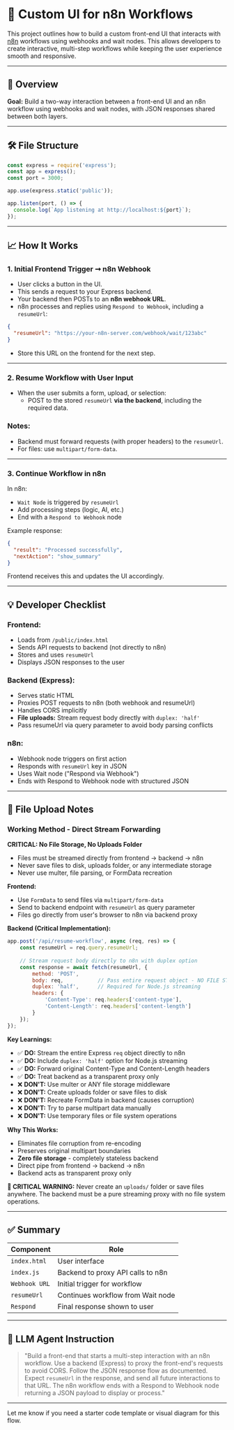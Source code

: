 # 🧠 Custom UI for n8n Workflows

This project outlines how to build a custom front-end UI that interacts with [n8n](https://n8n.io/) workflows using webhooks and wait nodes. This allows developers to create interactive, multi-step workflows while keeping the user experience smooth and responsive.

---

## 📅 Overview

**Goal:** Build a two-way interaction between a front-end UI and an n8n workflow using webhooks and wait nodes, with JSON responses shared between both layers.

---

## 🛠️ File Structure


```js
const express = require('express');
const app = express();
const port = 3000;

app.use(express.static('public'));

app.listen(port, () => {
  console.log(`App listening at http://localhost:${port}`);
});
```

---

## 📈 How It Works

### 1. Initial Frontend Trigger ➞ n8n Webhook

- User clicks a button in the UI.
- This sends a request to your Express backend.
- Your backend then POSTs to an **n8n webhook URL**.
- n8n processes and replies using `Respond to Webhook`, including a `resumeUrl`:

```json
{
  "resumeUrl": "https://your-n8n-server.com/webhook/wait/123abc"
}
```

- Store this URL on the frontend for the next step.

---

### 2. Resume Workflow with User Input

- When the user submits a form, upload, or selection:
  - POST to the stored `resumeUrl` **via the backend**, including the required data.

### Notes:

- Backend must forward requests (with proper headers) to the `resumeUrl`.
- For files: use `multipart/form-data`.

---

### 3. Continue Workflow in n8n

In n8n:

- `Wait Node` is triggered by `resumeUrl`
- Add processing steps (logic, AI, etc.)
- End with a `Respond to Webhook` node

Example response:

```json
{
  "result": "Processed successfully",
  "nextAction": "show_summary"
}
```

Frontend receives this and updates the UI accordingly.

---

## 💡 Developer Checklist

### Frontend:

- Loads from `/public/index.html`
- Sends API requests to backend (not directly to n8n)
- Stores and uses `resumeUrl`
- Displays JSON responses to the user

### Backend (Express):

- Serves static HTML
- Proxies POST requests to n8n (both webhook and resumeUrl)
- Handles CORS implicitly
- **File uploads:** Stream request body directly with `duplex: 'half'`
- Pass resumeUrl via query parameter to avoid body parsing conflicts

### n8n:

- Webhook node triggers on first action
- Responds with `resumeUrl` key in JSON
- Uses Wait node ("Respond via Webhook")
- Ends with Respond to Webhook node with structured JSON

---

## 📂 File Upload Notes

### Working Method - Direct Stream Forwarding

**CRITICAL: No File Storage, No Uploads Folder**
- Files must be streamed directly from frontend → backend → n8n
- Never save files to disk, uploads folder, or any intermediate storage
- Never use multer, file parsing, or FormData recreation

**Frontend:**
- Use `FormData` to send files via `multipart/form-data`
- Send to backend endpoint with `resumeUrl` as query parameter
- Files go directly from user's browser to n8n via backend proxy

**Backend (Critical Implementation):**
```javascript
app.post('/api/resume-workflow', async (req, res) => {
    const resumeUrl = req.query.resumeUrl;
    
    // Stream request body directly to n8n with duplex option
    const response = await fetch(resumeUrl, {
        method: 'POST',
        body: req,           // Pass entire request object - NO FILE STORAGE
        duplex: 'half',      // Required for Node.js streaming
        headers: {
            'Content-Type': req.headers['content-type'],
            'Content-Length': req.headers['content-length']
        }
    });
});
```

**Key Learnings:**
- ✅ **DO:** Stream the entire Express `req` object directly to n8n
- ✅ **DO:** Include `duplex: 'half'` option for Node.js streaming
- ✅ **DO:** Forward original Content-Type and Content-Length headers
- ✅ **DO:** Treat backend as a transparent proxy only
- ❌ **DON'T:** Use multer or ANY file storage middleware
- ❌ **DON'T:** Create uploads folder or save files to disk
- ❌ **DON'T:** Recreate FormData in backend (causes corruption)
- ❌ **DON'T:** Try to parse multipart data manually
- ❌ **DON'T:** Use temporary files or file system operations

**Why This Works:**
- Eliminates file corruption from re-encoding
- Preserves original multipart boundaries
- **Zero file storage** - completely stateless backend
- Direct pipe from frontend → backend → n8n
- Backend acts as transparent proxy only

**🚨 CRITICAL WARNING:**
Never create an `uploads/` folder or save files anywhere. The backend must be a pure streaming proxy with no file system operations.

---

## ✅ Summary

| Component     | Role                              |
| ------------- | --------------------------------- |
| `index.html`  | User interface                    |
| `index.js`    | Backend to proxy API calls to n8n |
| `Webhook URL` | Initial trigger for workflow      |
| `resumeUrl`   | Continues workflow from Wait node |
| `Respond`     | Final response shown to user      |

---

## 🧩 LLM Agent Instruction

> "Build a front-end that starts a multi-step interaction with an n8n workflow. Use a backend (Express) to proxy the front-end's requests to avoid CORS. Follow the JSON response flow as documented. Expect `resumeUrl` in the response, and send all future interactions to that URL. The n8n workflow ends with a Respond to Webhook node returning a JSON payload to display or process."

---

Let me know if you need a starter code template or visual diagram for this flow.

